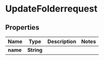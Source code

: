 

# UpdateFolderrequest


## Properties

| Name | Type | Description | Notes |
|------------ | ------------- | ------------- | -------------|
|**name** | **String** |  |  |



